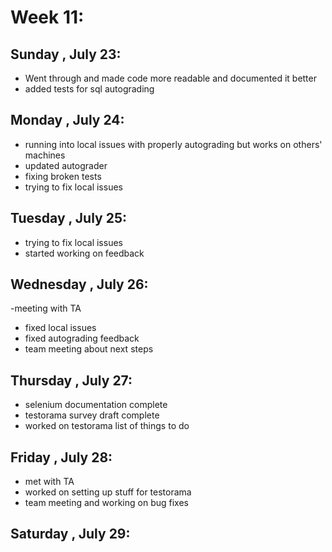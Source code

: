 # Week 11:
## Sunday , July 23:
- Went through and made code more readable and documented it better
- added tests for sql autograding

## Monday , July 24:
- running into local issues with properly autograding but works on others' machines
- updated autograder
- fixing broken tests
- trying to fix local issues

## Tuesday , July 25:
- trying to fix local issues
- started working on feedback

## Wednesday , July 26:
-meeting with TA
- fixed local issues
- fixed autograding feedback
- team meeting about next steps

## Thursday , July 27:
- selenium documentation complete
- testorama survey draft complete
- worked on testorama list of things to do

## Friday , July 28:
- met with TA
- worked on setting up stuff for testorama
- team meeting and working on bug fixes

## Saturday , July 29: